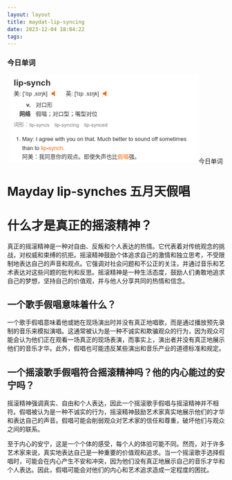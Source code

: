 ```yaml
---
layout: layout
title: maydat-lip-syncing
date: 2023-12-04 18:04:22
tags:
---
```


### 今日单词
<div align="center"> <img src="/images/lip-synches.png"/>今日单词</div>

# Mayday lip-synches 五月天假唱

# 什么才是真正的摇滚精神？
真正的摇滚精神是一种对自由、反叛和个人表达的热情。它代表着对传统观念的挑战，对权威和束缚的抗拒。摇滚精神鼓励个体追求自己的激情和独立思考，不受限制地表达自己的声音和观点。它强调对社会问题和不公正的关注，并通过音乐和艺术表达对这些问题的批判和反思。摇滚精神是一种生活态度，鼓励人们勇敢地追求自己的梦想，坚持自己的价值观，并与他人分享共同的热情和信念。

## 一个歌手假唱意味着什么？
一个歌手假唱意味着他或她在现场演出时并没有真正地唱歌，而是通过播放预先录制的音乐来模拟演唱。这通常被认为是一种不诚实和欺骗观众的行为，因为观众可能会认为他们正在观看一场真正的现场表演，而事实上，演出者并没有真正地展示他们的音乐才华。此外，假唱也可能违反某些演出和音乐产业的道德标准和规定。

## 一个摇滚歌手假唱符合摇滚精神吗？他的内心能过的安宁吗？
摇滚精神强调真实、自由和个人表达，因此一个摇滚歌手假唱与摇滚精神并不相符。假唱被认为是一种不诚实的行为，摇滚精神鼓励艺术家真实地展示他们的才华和表达自己的声音。假唱可能会削弱观众对艺术家的信任和尊重，破坏他们与观众之间的联系。

至于内心的安宁，这是一个个体的感受，每个人的体验可能不同。然而，对于许多艺术家来说，真实地表达自己是一种重要的价值观和追求。当一个摇滚歌手选择假唱时，可能会在内心产生不安和冲突，因为他们没有真正地展示自己的音乐才华和个人表达。因此，假唱可能会对他们的内心和艺术追求造成一定程度的困扰。
